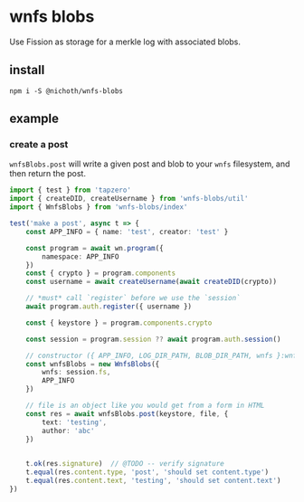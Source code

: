 # wnfs blobs

Use Fission as storage for a merkle log with associated blobs.

## install
```
npm i -S @nichoth/wnfs-blobs
```

## example

### create a post

`wnfsBlobs.post` will write a given post and blob to your `wnfs` filesystem, and then return the post.

```ts
import { test } from 'tapzero'
import { createDID, createUsername } from 'wnfs-blobs/util'
import { WnfsBlobs } from 'wnfs-blobs/index'

test('make a post', async t => {
    const APP_INFO = { name: 'test', creator: 'test' }

    const program = await wn.program({
        namespace: APP_INFO
    })
    const { crypto } = program.components
    const username = await createUsername(await createDID(crypto))

    // *must* call `register` before we use the `session`
    await program.auth.register({ username })

    const { keystore } = program.components.crypto

    const session = program.session ?? await program.auth.session()

    // constructor ({ APP_INFO, LOG_DIR_PATH, BLOB_DIR_PATH, wnfs }:wnfsBlobsArgs) {
    const wnfsBlobs = new WnfsBlobs({
        wnfs: session.fs,
        APP_INFO
    })

    // file is an object like you would get from a form in HTML
    const res = await wnfsBlobs.post(keystore, file, {
        text: 'testing',
        author: 'abc'
    })

    
    t.ok(res.signature)  // @TODO -- verify signature
    t.equal(res.content.type, 'post', 'should set content.type')
    t.equal(res.content.text, 'testing', 'should set content.text')
})
```
